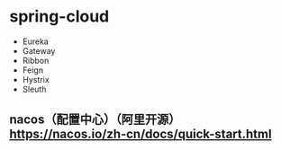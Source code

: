 # spring-cloud
- Eureka
- Gateway
- Ribbon
- Feign
- Hystrix
- Sleuth

## nacos（配置中心）（阿里开源）https://nacos.io/zh-cn/docs/quick-start.html
